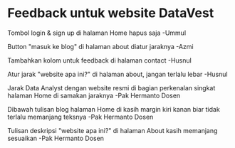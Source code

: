# Feedback untuk website DataVest

Tombol login & sign up di halaman Home hapus saja -Ummul

Button "masuk ke blog" di halaman about diatur jaraknya -Azmi

Tambahkan kolom untuk feedback di halaman contact -Husnul

Atur jarak "website apa ini?" di halaman about, jangan terlalu lebar -Husnul

Jarak Data Analyst dengan website resmi di bagian perkenalan singkat halaman Home di samakan jaraknya -Pak Hermanto Dosen

Dibawah tulisan blog halaman Home di kasih margin kiri kanan biar tidak terlalu memanjang teksnya -Pak Hermanto Dosen

Tulisan deskripsi "website apa ini?" di halaman About kasih memanjang sesuaikan -Pak Hermanto Dosen
